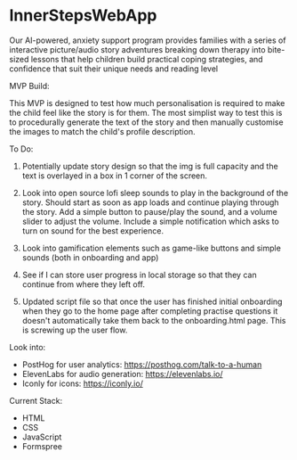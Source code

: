 # InnerStepsWebApp
Our AI-powered, anxiety support program provides families with a series of interactive picture/audio story adventures breaking down therapy into bite-sized lessons that help children build practical coping strategies, and confidence that suit their unique needs and reading level

MVP Build:

This MVP is designed to test how much personalisation is required to make the child feel like the story is for them. The most simplist way to test this is to procedurally generate the text of the story and then manually customise the images to match the child's profile description.

To Do:

1. Potentially update story design so that the img is full capacity and the text is overlayed in a box in 1 corner of the screen.

2. Look into open source lofi sleep sounds to play in the background of the story. 
        Should start as soon as app loads and continue playing through the story. 
        Add a simple button to pause/play the sound, and a volume slider to adjust the volume. 
        Include a simple notification which asks to turn on sound for the best experience.

3. Look into gamification elements such as game-like buttons and simple sounds (both in onboarding and app) 

4. See if I can store user progress in local storage so that they can continue from where they left off.

5. Updated script file so that once the user has finished initial onboarding when they go to the home page after completing practise questions it doesn't automatically take them back to the onboarding.html page. This is screwing up the user flow.

Look into:

- PostHog for user analytics: https://posthog.com/talk-to-a-human
- ElevenLabs for audio generation: https://elevenlabs.io/
- Iconly for icons: https://iconly.io/

Current Stack:

- HTML
- CSS
- JavaScript
- Formspree
